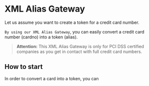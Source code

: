 # XML Alias Gateway

Let us assume you want to create a token for a credit card number.

```By using our XML Alias Gateway```, you can easily convert a credit card number (cardno) into a token (alias).


> **Attention:** This XML Alias Gateway is only for PCI DSS certified companies as you get in contact with full credit card numbers.

## How to start

In order to convert a card into a token, you can 